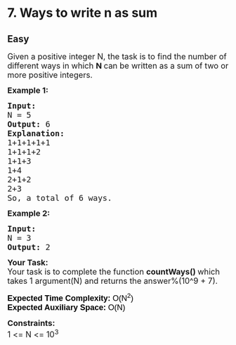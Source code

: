 # 7. Ways to write n as sum
## Easy 
<div class="problem-statement" style="user-select: auto;">
                <p style="user-select: auto;"></p><p style="user-select: auto;"><span style="font-size: 18px; user-select: auto;">Given a positive integer N, the task is to&nbsp;find the number of different ways in which <strong style="user-select: auto;">N </strong>can be written as a sum of two or more positive integers.</span></p>

<p style="user-select: auto;"><span style="font-size: 18px; user-select: auto;"><strong style="user-select: auto;">Example 1:</strong></span></p>

<pre style="user-select: auto;"><span style="font-size: 18px; user-select: auto;"><strong style="user-select: auto;">Input:
</strong>N = 5
<strong style="user-select: auto;">Output: </strong>6<strong style="user-select: auto;">
Explanation: </strong>
1+1+1+1+1
1+1+1+2
1+1+3
1+4
2+1+2
2+3
So, a total of 6 ways.</span>
</pre>

<p style="user-select: auto;"><span style="font-size: 18px; user-select: auto;"><strong style="user-select: auto;">Example 2:</strong></span></p>

<pre style="user-select: auto;"><span style="font-size: 18px; user-select: auto;"><strong style="user-select: auto;">Input:
</strong>N = 3
<strong style="user-select: auto;">Output: </strong>2<strong style="user-select: auto;">
</strong></span></pre>

<p style="user-select: auto;"><span style="font-size: 18px; user-select: auto;"><strong style="user-select: auto;">Your Task:</strong><br style="user-select: auto;">
Your task is to complete the function <strong style="user-select: auto;">countWays()&nbsp;</strong>which takes 1 argument(N) and returns the answer%(10^9 + 7).</span></p>

<p style="user-select: auto;"><span style="font-size: 18px; user-select: auto;"><strong style="user-select: auto;"><span style="background-color: transparent; color: rgb(0, 0, 0); font-family: arial; user-select: auto;">Expected Time Complexity: </span></strong><span style="background-color: transparent; color: rgb(0, 0, 0); font-family: arial; user-select: auto;">O(N<sup style="user-select: auto;">2</sup>)</span><br style="user-select: auto;">
<span style="background-color: transparent; color: rgb(0, 0, 0); font-family: arial; user-select: auto;"><strong style="user-select: auto;">Expected Auxiliary Space:</strong> O(N)</span></span></p>

<p style="user-select: auto;"><span style="font-size: 18px; user-select: auto;"><strong style="user-select: auto;">Constraints:</strong><br style="user-select: auto;">
1 &lt;= N &lt;= 10<sup style="user-select: auto;">3</sup></span></p>
 <p style="user-select: auto;"></p>
            </div>